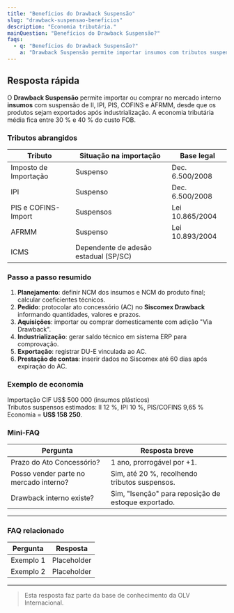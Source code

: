 ```yaml
---
title: "Benefícios do Drawback Suspensão"
slug: "drawback-suspensao-beneficios"
description: "Economia tributária."
mainQuestion: "Benefícios do Drawback Suspensão?"
faqs:
  - q: "Benefícios do Drawback Suspensão?"
    a: "Drawback Suspensão permite importar insumos com tributos suspensos (II, IPI, PIS/COFINS, AFRMM) quando vinculados a futura exportação, gerando economia de até 40 % do FOB."
---
```


## Resposta rápida

O **Drawback Suspensão** permite importar ou comprar no mercado interno **insumos** com suspensão de II, IPI, PIS, COFINS e AFRMM, desde que os produtos sejam exportados após industrialização. A economia tributária média fica entre 30 % e 40 % do custo FOB.

### Tributos abrangidos

| Tributo | Situação na importação | Base legal |
| --- | --- | --- |
| Imposto de Importação | Suspenso | Dec. 6.500/2008 |
| IPI | Suspenso | Dec. 6.500/2008 |
| PIS e COFINS-Import | Suspensos | Lei 10.865/2004 |
| AFRMM | Suspenso | Lei 10.893/2004 |
| ICMS | Dependente de adesão estadual (SP/SC) |

### Passo a passo resumido

1. **Planejamento**: definir NCM dos insumos e NCM do produto final; calcular coeficientes técnicos.  
2. **Pedido**: protocolar ato concessório (AC) no **Siscomex Drawback** informando quantidades, valores e prazos.  
3. **Aquisições**: importar ou comprar domesticamente com adição "Via Drawback".  
4. **Industrialização**: gerar saldo técnico em sistema ERP para comprovação.  
5. **Exportação**: registrar DU-E vinculada ao AC.  
6. **Prestação de contas**: inserir dados no Siscomex até 60 dias após expiração do AC.

### Exemplo de economia

Importação CIF US$ 500 000 (insumos plásticos)  
Tributos suspensos estimados: II 12 %, IPI 10 %, PIS/COFINS 9,65 %  
Economia = **US$ 158 250**.

### Mini-FAQ

| Pergunta | Resposta breve |
| --- | --- |
| Prazo do Ato Concessório? | 1 ano, prorrogável por +1. |
| Posso vender parte no mercado interno? | Sim, até 20 %, recolhendo tributos suspensos. |
| Drawback interno existe? | Sim, "Isenção" para reposição de estoque exportado. |

---

### FAQ relacionado

| Pergunta | Resposta |
| --- | --- |
| Exemplo 1 | Placeholder |
| Exemplo 2 | Placeholder |

---

> Esta resposta faz parte da base de conhecimento da OLV Internacional.
